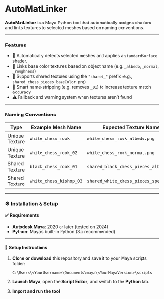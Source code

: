 # AutoMatLinker 

**AutoMatLinker** is a Maya Python tool that automatically assigns shaders and links textures to selected meshes based on naming conventions.  

---

### Features

- 🔎 Automatically detects selected meshes and applies a `standardSurface` shader.
- 🎨 Links base color textures based on object name (e.g. `_albedo`, `_normal`, `_roughness`)
- 🤝 Supports shared textures using the `"shared_"` prefix (e.g., `shared_chess_pieces_baseColor.png`)
- 🧠 Smart name-stripping (e.g. removes `_01`) to increase texture match accuracy
- ⚠️ Fallback and warning system when textures aren’t found

---

### Naming Conventions

| **Type**         | **Example Mesh Name**       | **Expected Texture Name(s)**                        |
|------------------|------------------------------|-----------------------------------------------------|
| Unique Texture   | `white_chess_rook`           | `white_chess_rook_albedo.png`                   |
| Unique Texture   | `white_chess_rook_02`        | `white_chess_rook_normal.png`                      |
| Shared Texture   | `black_chess_rook_01`        | `shared_black_chess_pieces_albedo.png`          |
| Shared Texture   | `white_chess_bishop_03`      | `shared_white_chess_pieces_specular.png`           |

---

### ⚙️ Installation & Setup

#### ✅ Requirements

- **Autodesk Maya**: 2020 or later (tested on 2024)
- **Python**: Maya’s built-in Python (3.x recommended)

---

#### 🚀 Setup Instructions

1. **Clone or download** this repository and save it to your Maya scripts folder:

    ```
    C:\Users\<YourUsername>\Documents\maya\<YourMayaVersion>\scripts
    ```

2. **Launch Maya**, open the **Script Editor**, and switch to the **Python** tab.

3. **Import and run the tool** 